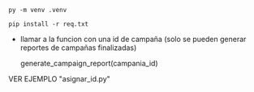 	py -m venv .venv
	
 	pip install -r req.txt

- llamar a la funcion con una id de campaña (solo se pueden generar reportes de campañas finalizadas)

	generate_campaign_report(campania_id)

VER EJEMPLO "asignar_id.py"
